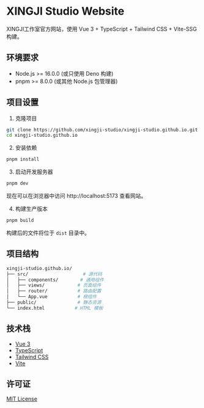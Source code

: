 # XINGJI Studio Website

XINGJI工作室官方网站，使用 Vue 3 + TypeScript + Tailwind CSS + Vite-SSG 构建。

## 环境要求

- Node.js >= 16.0.0 (或只使用 Deno 构建)
- pnpm >= 8.0.0 (或其他 Node.js 包管理器)

## 项目设置

1. 克隆项目

```bash
git clone https://github.com/xingji-studio/xingji-studio.github.io.git
cd xingji-studio.github.io
```

2. 安装依赖

```bash
pnpm install
```

3. 启动开发服务器

```bash
pnpm dev
```

现在可以在浏览器中访问 http://localhost:5173 查看网站。

4. 构建生产版本

```bash
pnpm build
```

构建后的文件将位于 `dist` 目录中。

## 项目结构

```bash
xingji-studio.github.io/
├── src/                    # 源代码
│   ├── components/        # 通用组件
│   ├── views/            # 页面组件
│   ├── router/           # 路由配置
│   └── App.vue           # 根组件
├── public/               # 静态资源
└── index.html           # HTML 模板
```

## 技术栈

- [Vue 3](https://vuejs.org/)
- [TypeScript](https://www.typescriptlang.org/)
- [Tailwind CSS](https://tailwindcss.com/)
- [Vite](https://vitejs.dev/)

## 许可证

[MIT License](LICENSE)
